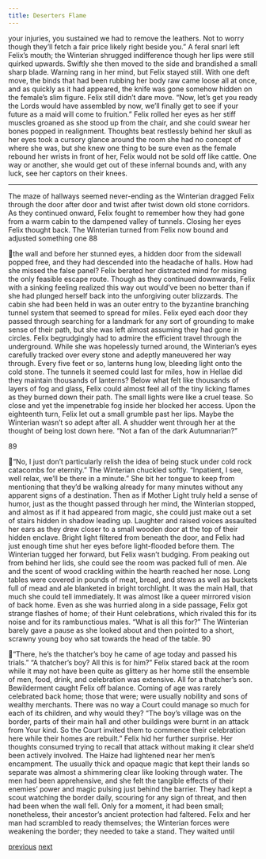 ```yaml
---
title: Deserters Flame
---
```

your injuries, you sustained we had to remove the leathers. Not to worry though
they’ll fetch a fair price likely right beside you.”
A feral snarl left Felix’s mouth; the Winterian shrugged indifference
though her lips were still quirked upwards. Swiftly she then moved to the side
and brandished a small sharp blade. Warning rang in her mind, but Felix stayed
still. With one deft move, the binds that had been rubbing her body raw came
loose all at once, and as quickly as it had appeared, the knife was gone somehow
hidden on the female’s slim figure. Felix still didn’t dare move.
“Now, let’s get you ready the Lords would have assembled by now, we’ll
finally get to see if your future as a maid will come to fruition.”
Felix rolled her eyes as her stiff muscles groaned as she stood up from the
chair, and she could swear her bones popped in realignment. Thoughts beat
restlessly behind her skull as her eyes took a cursory glance around the room she
had no concept of where she was, but she knew one thing to be sure even as the
female rebound her wrists in front of her, Felix would not be sold off like cattle.
One way or another, she would get out of these infernal bounds and, with any
luck, see her captors on their knees.
***
The maze of hallways seemed never-ending as the Winterian dragged
Felix through the door after door and twist after twist down old stone corridors.
As they continued onward, Felix fought to remember how they had gone from a
warm cabin to the dampened valley of tunnels. Closing her eyes Felix thought
back. The Winterian turned from Felix now bound and adjusted something one
88

the wall and before her stunned eyes, a hidden door from the sidewall popped
free, and they had descended into the headache of halls.
How had she missed the false panel? Felix berated her distracted mind
for missing the only feasible escape route. Though as they continued downwards,
Felix with a sinking feeling realized this way out would’ve been no better than if
she had plunged herself back into the unforgiving outer blizzards.
The cabin she had been held in was an outer entry to the byzantine
branching tunnel system that seemed to spread for miles. Felix eyed each door
they passed through searching for a landmark for any sort of grounding to make
sense of their path, but she was left almost assuming they had gone in circles.
Felix begrudgingly had to admire the efficient travel through the underground.
While she was hopelessly turned around, the Winterian’s eyes carefully tracked
over every stone and adeptly maneuvered her way through. Every five feet or so,
lanterns hung low, bleeding light onto the cold stone. The tunnels it seemed
could last for miles, how in Hellae did they maintain thousands of lanterns?
Below what felt like thousands of layers of fog and glass, Felix could
almost feel all of the tiny licking flames as they burned down their path. The
small lights were like a cruel tease. So close and yet the impenetrable fog inside
her blocked her access.
Upon the eighteenth turn, Felix let out a small grumble past her lips.
Maybe the Winterian wasn’t so adept after all. A shudder went through her at the
thought of being lost down here.
“Not a fan of the dark Autumnarian?”

89

“No, I just don’t particularly relish the idea of being stuck under cold
rock catacombs for eternity.”
The Winterian chuckled softly. “Inpatient, I see, well relax, we’ll be there
in a minute.”
She bit her tongue to keep from mentioning that they’d be walking
already for many minutes without any apparent signs of a destination. Then as if
Mother Light truly held a sense of humor, just as the thought passed through her
mind, the Winterian stopped, and almost as if it had appeared from magic, she
could just make out a set of stairs hidden in shadow leading up.
Laughter and raised voices assaulted her ears as they drew closer to a
small wooden door at the top of their hidden enclave. Bright light filtered from
beneath the door, and Felix had just enough time shut her eyes before
light-flooded before them. The Winterian tugged her forward, but Felix wasn’t
budging. From peaking out from behind her lids, she could see the room was
packed full of men. Ale and the scent of wood crackling within the hearth
reached her nose. Long tables were covered in pounds of meat, bread, and stews
as well as buckets full of mead and ale blanketed in bright torchlight. It was the
main Hall, that much she could tell immediately. It was almost like a queer
mirrored vision of back home. Even as she was hurried along in a side passage,
Felix got strange flashes of home; of their Hunt celebrations, which rivaled this
for its noise and for its rambunctious males.
“What is all this for?”
The Winterian barely gave a pause as she looked about and then pointed
to a short, scrawny young boy who sat towards the head of the table.
90

“There, he’s the thatcher’s boy he came of age today and passed his
trials.”
“A thatcher’s boy? All this is for him?”
Felix stared back at the room while it may not have been quite as glittery
as her home still the ensemble of men, food, drink, and celebration was
extensive. All for a thatcher’s son. Bewilderment caught Felix off balance.
Coming of age was rarely celebrated back home; those that were; were usually
nobility and sons of wealthy merchants. There was no way a Court could manage
so much for each of its children, and why would they?
“The boy’s village was on the border, parts of their main hall and other
buildings were burnt in an attack from Your kind. So the Court invited them to
commence their celebration here while their homes are rebuilt.”
Felix hid her further surprise. Her thoughts consumed trying to recall that
attack without making it clear she’d been actively involved.
The Haize had lightened near her men’s encampment. The usually thick
and opaque magic that kept their lands so separate was almost a shimmering
clear like looking through water. The men had been apprehensive, and she felt
the tangible effects of their enemies’ power and magic pulsing just behind the
barrier. They had kept a scout watching the border daily, scouring for any sign of
threat, and then had been when the wall fell. Only for a moment, it had been
small; nonetheless, their ancestor’s ancient protection had faltered.
Felix and her man had scrambled to ready themselves; the Winterian
forces were weakening the border; they needed to take a stand. They waited until

[previous](desertflame-20.html)
[next](desertflame-22.html)

